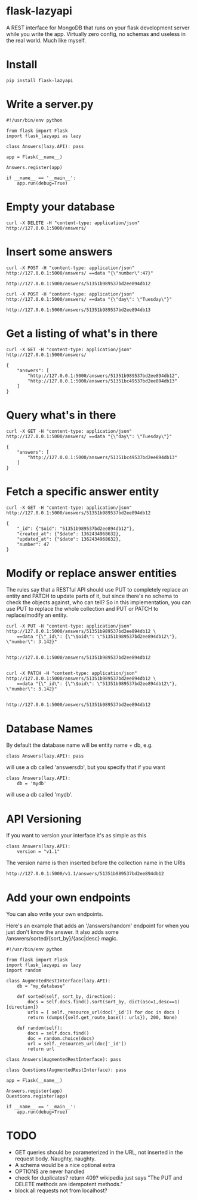 flask-lazyapi
=============   

A REST interface for MongoDB that runs on your flask development server while you write the app.
Virtually zero config, no schemas and useless in the real world. Much like myself. 

Install
=======

    pip install flask-lazyapi

Write a server.py
=================

    #!/usr/bin/env python

    from flask import Flask
    import flask_lazyapi as lazy

    class Answers(lazy.API): pass

    app = Flask(__name__)

    Answers.register(app)

    if __name__ == '__main__':
        app.run(debug=True)

Empty your database
===================

    curl -X DELETE -H "content-type: application/json" http://127.0.0.1:5000/answers/

Insert some answers
===================

    curl -X POST -H "content-type: application/json" http://127.0.0.1:5000/answers/ ==data "{\"number\":47}"

    http://127.0.0.1:5000/answers/51351b989537bd2ee894db12

    curl -X POST -H "content-type: application/json" http://127.0.0.1:5000/answers/ ==data "{\"day\": \"Tuesday\"}"

    http://127.0.0.1:5000/answers/51351b989537bd2ee894db13


Get a listing of what's in there
================================

    curl -X GET -H "content-type: application/json" http://127.0.0.1:5000/answers/

    {
        "answers": [
            "http://127.0.0.1:5000/answers/51351b989537bd2ee894db12",
            "http://127.0.0.1:5000/answers/51351bc49537bd2ee894db13"
        ]
    }


Query what's in there
================================

    curl -X GET -H "content-type: application/json" http://127.0.0.1:5000/answers/ ==data "{\"day\": \"Tuesday\"}"

    {
        "answers": [
            "http://127.0.0.1:5000/answers/51351bc49537bd2ee894db13"
        ]
    }


Fetch a specific answer entity
==============================

    curl -X GET -H "content-type: application/json" http://127.0.0.1:5000/answers/51351b989537bd2ee894db12

    {
        "_id": {"$oid": "51351b989537bd2ee894db12"},
        "created_at": {"$date": 1362434968632},
        "updated_at": {"$date": 1362434968632},
        "number": 47
    }


Modify or replace answer entities
=================================

The rules say that a RESTful API should use PUT to completely replace an entity and PATCH to
update parts of it, but since there's no schema to check the objects against, who can tell? So in this implementation,
you can use PUT to replace the whole collection and PUT or PATCH to replace/modify an entity.

    curl -X PUT -H "content-type: application/json" http://127.0.0.1:5000/answers/51351b989537bd2ee894db12 \
        ==data "{\"_id\": {\"\$oid\": \"51351b989537bd2ee894db12\"}, \"number\": 3.142}"


    http://127.0.0.1:5000/answers/51351b989537bd2ee894db12


    curl -X PATCH -H "content-type: application/json" http://127.0.0.1:5000/answers/51351b989537bd2ee894db12 \
        ==data "{\"_id\": {\"\$oid\": \"51351b989537bd2ee894db12\"}, \"number\": 3.142}"


    http://127.0.0.1:5000/answers/51351b989537bd2ee894db12


Database Names
==============

By default the database name will be entity name + db, e.g.

    class Answers(lazy.API): pass

will use a db called 'answersdb', but you specify that if you want

    class Answers(lazy.API):
        db = 'mydb'

will use a db called 'mydb'.


API Versioning
==============

If you want to version your interface it's as simple as this

    class Answers(lazy.API):
        version = "v1.1"

The version name is then inserted before the collection name in the URIs

    http://127.0.0.1:5000/v1.1/answers/51351b989537bd2ee894db12


Add your own endpoints
======================
You can also write your own endpoints.

Here's an example that adds an '/answers/random' endpoint for when you just
don't know the answer. It also adds some /answers/sorted/{sort_by}/{asc|desc} magic.

    #!/usr/bin/env python

    from flask import Flask
    import flask_lazyapi as lazy
    import random

    class AugmentedRestInterface(lazy.API):
        db = "my_database"
        
        def sorted(self, sort_by, direction):
            docs = self.docs.find().sort(sort_by, dict(asc=1,desc==1)[direction])
            urls = [ self._resource_url(doc['_id']) for doc in docs ]
            return (dumps({self.get_route_base(): urls}), 200, None)

        def random(self):
            docs = self.docs.find()
            doc = random.choice(docs)
            url = self._resourceS_url(doc['_id'])
            return url
            
    class Answers(AugmentedRestInterface): pass

    class Questions(AugmentedRestInterface): pass
        
    app = Flask(__name__)

    Answers.register(app)
    Questions.register(app)

    if __name__ == '__main__':
        app.run(debug=True)


TODO
====
* GET queries should be parameterized in the URL, not inserted in the request body. Naughty, naughty.
* A schema would be a nice optional extra
* OPTIONS are never handled
* check for duplicates? return 409? wikipedia just says "The PUT and DELETE methods are idempotent methods."
* block all requests not from localhost?
